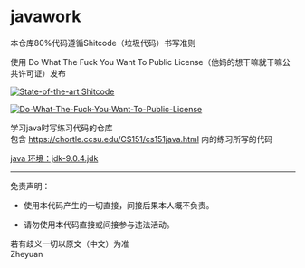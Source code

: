 # javawork

本仓库80%代码遵循Shitcode（垃圾代码）书写准则<br>

使用 Do What The Fuck You Want To Public License（他妈的想干嘛就干嘛公共许可证）发布<br>

[![State-of-the-art Shitcode](https://img.shields.io/static/v1?label=State-of-the-art&message=Shitcode&color=7B5804)](https://github.com/trekhleb/state-of-the-art-shitcode)<br>

[![Do-What-The-Fuck-You-Want-To-Public-License](http://www.wtfpl.net/wp-content/uploads/2012/12/wtfpl-badge-4.png)](http://www.wtfpl.net/)<br>


学习java时写练习代码的仓库<br>
包含 https://chortle.ccsu.edu/CS151/cs151java.html 内的练习所写的代码<br>

[java 环境：jdk-9.0.4.jdk](https://www.oracle.com/java/technologies/javase/javase9-archive-downloads.html) <br>

****

免责声明：

* 使用本代码产生的一切直接，间接后果本人概不负责。

* 请勿使用本代码直接或间接参与违法活动。

若有歧义一切以原文（中文）为准<br>
Zheyuan
